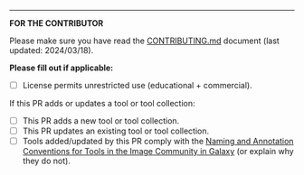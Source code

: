 
---

**FOR THE CONTRIBUTOR**

Please make sure you have read the [CONTRIBUTING.md](https://github.com/BMCV/galaxy-image-analysis/blob/master/CONTRIBUTING.md) document (last updated: 2024/03/18).

**Please fill out if applicable:**

* [ ] License permits unrestricted use (educational + commercial).

If this PR adds or updates a tool or tool collection:

* [ ] This PR adds a new tool or tool collection.
* [ ] This PR updates an existing tool or tool collection.
* [ ] Tools added/updated by this PR comply with the [Naming and Annotation Conventions for Tools in the Image Community in Galaxy](https://github.com/elixir-europe/biohackathon-projects-2023/blob/main/16/paper/paper.md#conventions) (or explain why they do not).
